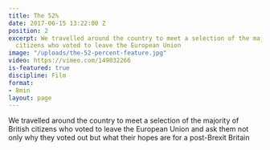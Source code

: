 ```yaml
---
title: The 52%
date: 2017-06-15 13:22:00 Z
position: 2
excerpt: We travelled around the country to meet a selection of the majority of British
  citizens who voted to leave the European Union
image: "/uploads/the-52-percent-feature.jpg"
video: https://vimeo.com/149032266
is-featured: true
discipline: Film
format:
- 8min
layout: page
---
```


We travelled around the country to meet a selection of the majority of British citizens who voted to leave the European Union and ask them not only why they voted out but what their hopes are for a post-Brexit Britain